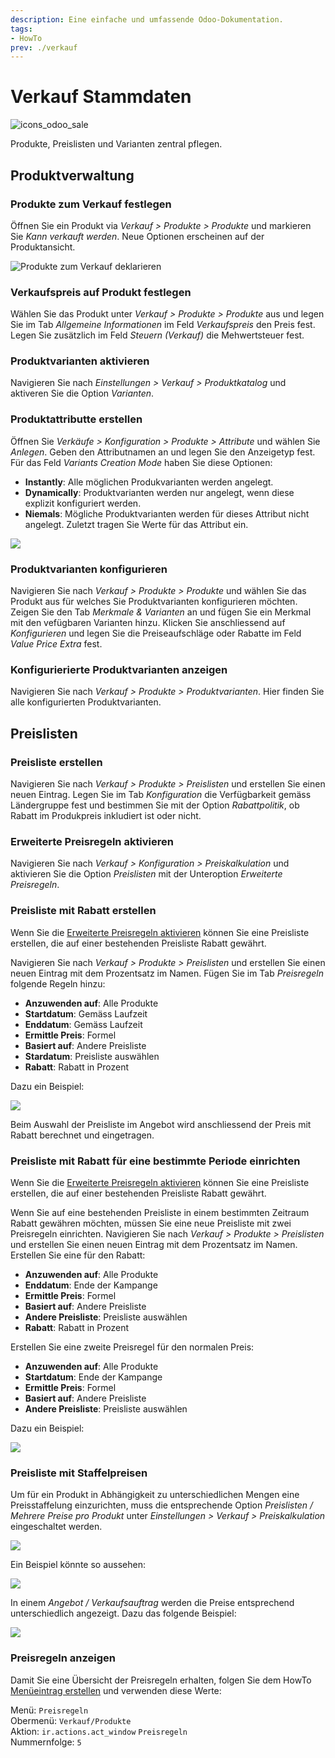 ```yaml
---
description: Eine einfache und umfassende Odoo-Dokumentation.
tags:
- HowTo
prev: ./verkauf
---
```

# Verkauf Stammdaten
![icons_odoo_sale](assets/icons_odoo_sale.png)

Produkte, Preislisten und Varianten zentral pflegen.

## Produktverwaltung

### Produkte zum Verkauf festlegen

Öffnen Sie ein Produkt via *Verkauf > Produkte > Produkte* und markieren Sie *Kann verkauft werden*. Neue Optionen erscheinen auf der Produktansicht.

![Produkte zum Verkauf deklarieren](assets/Produkte%20zum%20Verkauf%20deklarieren.gif)

### Verkaufspreis auf Produkt festlegen

Wählen Sie das Produkt unter *Verkauf > Produkte > Produkte* aus und legen Sie im Tab *Allgemeine Informationen* im Feld *Verkaufspreis* den Preis fest.  Legen Sie zusätzlich im Feld *Steuern (Verkauf)* die Mehwertsteuer fest. 

### Produktvarianten aktivieren

Navigieren Sie nach *Einstellungen > Verkauf > Produktkatalog* und aktiveren Sie die Option *Varianten*.

### Produktattributte erstellen

Öffnen Sie *Verkäufe > Konfiguration > Produkte > Attribute* und wählen Sie *Anlegen*. Geben den Attributnamen an und legen Sie den Anzeigetyp fest. Für das Feld *Variants Creation Mode* haben Sie diese Optionen:
* **Instantly**: Alle möglichen Produkvarianten werden angelegt.
* **Dynamically**: Produktvarianten werden nur angelegt, wenn diese explizit konfiguriert werden.
* **Niemals**: Mögliche Produktvarianten werden für dieses Attribut nicht angelegt.
Zuletzt tragen Sie Werte für das Attribut ein.

![](assets/Verkauf%20Stammdaten%20Produktattributte.png)

### Produktvarianten konfigurieren

Navigieren Sie nach *Verkauf > Produkte > Produkte* und wählen Sie das Produkt aus für welches Sie Produktvarianten konfigurieren möchten. Zeigen Sie den Tab *Merkmale & Varianten* an und fügen Sie ein Merkmal mit den vefügbaren Varianten hinzu. Klicken Sie anschliessend auf *Konfigurieren* und legen Sie die Preiseaufschläge oder Rabatte im Feld *Value Price Extra* fest.

### Konfigurierierte Produktvarianten anzeigen

Navigieren Sie nach *Verkauf > Produkte > Produktvarianten*. Hier finden Sie alle konfigurierten Produktvarianten.

## Preislisten

### Preisliste erstellen

Navigieren Sie nach *Verkauf > Produkte > Preislisten* und erstellen Sie einen neuen Eintrag. Legen Sie im Tab *Konfiguration* die Verfügbarkeit gemäss Ländergruppe fest und bestimmen Sie mit der Option *Rabattpolitik*, ob Rabatt im Produkpreis inkludiert ist oder nicht.

### Erweiterte Preisregeln aktivieren

Navigieren Sie nach *Verkauf > Konfiguration > Preiskalkulation* und aktivieren Sie die Option *Preislisten* mit der Unteroption *Erweiterte Preisregeln*.

### Preisliste mit Rabatt erstellen

Wenn Sie die [Erweiterte Preisregeln aktivieren](#Erweiterte%20Preisregeln%20aktivieren) können Sie eine Preisliste erstellen, die auf einer bestehenden Preisliste Rabatt gewährt.

Navigieren Sie nach *Verkauf > Produkte > Preislisten* und erstellen Sie einen neuen Eintrag mit dem Prozentsatz im Namen. Fügen Sie im Tab *Preisregeln* folgende Regeln hinzu:

* **Anzuwenden auf**: Alle Produkte
* **Startdatum**: Gemäss Laufzeit
* **Enddatum**: Gemäss Laufzeit
* **Ermittle Preis**: Formel
* **Basiert auf**: Andere Preisliste
* **Stardatum**: Preisliste auswählen
* **Rabatt**: Rabatt in Prozent

Dazu ein Beispiel:

![](assets/Verkauf%20Preisregel%20Rabat.png)

Beim Auswahl der Preisliste im Angebot wird anschliessend der Preis mit Rabatt berechnet und eingetragen.

### Preisliste mit Rabatt für eine bestimmte Periode einrichten

Wenn Sie die [Erweiterte Preisregeln aktivieren](#Erweiterte%20Preisregeln%20aktivieren) können Sie eine Preisliste erstellen, die auf einer bestehenden Preisliste Rabatt gewährt.

Wenn Sie auf eine bestehenden Preisliste in einem bestimmten Zeitraum Rabatt gewähren möchten, müssen Sie eine neue Preisliste mit zwei Preisregeln einrichten. Navigieren Sie nach *Verkauf > Produkte > Preislisten* und erstellen Sie einen neuen Eintrag mit dem Prozentsatz im Namen. Erstellen Sie eine für den Rabatt:

* **Anzuwenden auf**: Alle Produkte
* **Enddatum**: Ende der Kampange
* **Ermittle Preis**: Formel
* **Basiert auf**: Andere Preisliste
* **Andere Preisliste**: Preisliste auswählen
* **Rabatt**: Rabatt in Prozent

Erstellen Sie eine zweite Preisregel für den normalen Preis:

* **Anzuwenden auf**: Alle Produkte
* **Startdatum**: Ende der Kampange
* **Ermittle Preis**: Formel
* **Basiert auf**: Andere Preisliste
* **Andere Preisliste**: Preisliste auswählen

Dazu ein Beispiel:

![](assets/Verkauf%20Stammdaten%20Preisliste%20mit%20Rabatt.png)

### Preisliste mit Staffelpreisen

Um für ein Produkt in Abhängigkeit zu unterschiedlichen Mengen eine Preisstaffelung einzurichten, muss die entsprechende Option *Preislisten / Mehrere Preise pro Produkt* unter *Einstellungen > Verkauf  > Preiskalkulation* eingeschaltet werden.

![](assets/Verkauf%20Stammdaten%20Staffelpreise.png)

Ein Beispiel könnte so aussehen:

![](assets/Verkauf%20Stammdaten%20Staffelpreise%20Beispiel.png)

In einem *Angebot / Verkaufsauftrag* werden die Preise entsprechend unterschiedlich angezeigt. Dazu das folgende Beispiel:

![](assets/Verkauf%20Stammdaten%20Staffelpreise%20Verkaufsauftrag%20Beispiel.png)


### Preisregeln anzeigen

Damit Sie eine Übersicht der Preisregeln erhalten, folgen Sie dem HowTo [Menüeintrag erstellen](Entwicklung.md#Menüeintrag%20erstellen) und verwenden diese Werte:

Menü: `Preisregeln`\
Obermenü: `Verkauf/Produkte`\
Aktion: `ir.actions.act_window` `Preisregeln`\
Nummernfolge: `5`


